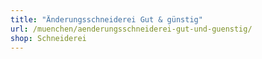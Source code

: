 ```yaml
---
title: "Änderungsschneiderei Gut & günstig"
url: /muenchen/aenderungsschneiderei-gut-und-guenstig/
shop: Schneiderei
---
```

